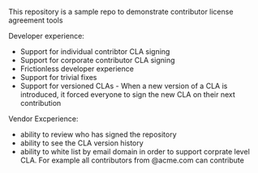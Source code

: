 This repository is a sample repo to demonstrate contributor license agreement tools


Developer experience:
- Support for individual contribtor CLA signing
- Support for corporate contributor CLA signing
- Frictionless developer experience
- Support for trivial fixes
- Support for versioned CLAs - When a new version of a CLA is introduced, it forced everyone to sign the new CLA on their next contribution 


Vendor Excperience:
- ability to review who has signed the repository
- ability to see the CLA version history
- ability to white list by email domain in order to support corprate level CLA. For example all contributors from @acme.com can contribute



